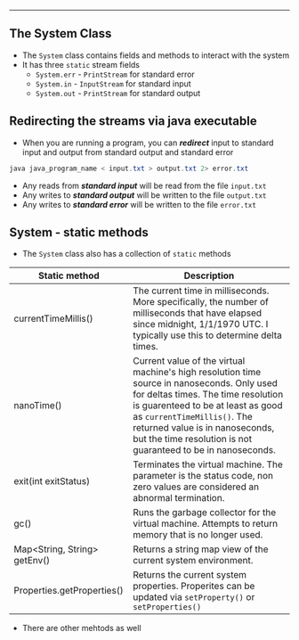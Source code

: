 ----------------
The System Class
----------------

- The `System` class contains fields and methods to interact with the system
- It has three `static` stream fields
	- `System.err` - `PrintStream` for standard error
	- `System.in` - `InputStream` for standard input
	- `System.out` - `PrintStream` for standard output

## Redirecting the streams via java executable

- When you are running a program, you can ***redirect*** input to standard input and output from standard output and standard error

``` java
java java_program_name < input.txt > output.txt 2> error.txt
```
- Any reads from ***standard input*** will be read from the file `input.txt`
- Any writes to ***standard output*** will be written to the file `output.txt`
- Any writes to ***standard error*** will be written to the file `error.txt`

## System - static methods

- The `System` class also has a collection of `static` methods

| Static method | Description |
| ------------- | ----------- |
| currentTimeMillis() | The current time in milliseconds. More specifically, the number of milliseconds that have elapsed since midnight, 1/1/1970 UTC. I typically use this to determine delta times. |
| nanoTime() | Current value of the virtual machine's high resolution time source in nanoseconds. Only used for deltas times. The time resolution is guarenteed to be at least as good as `currentTimeMillis()`. The returned value is in nanoseconds, but the time resolution is not guaranteed to be in nanoseconds. |
| exit(int exitStatus) | Terminates the virtual machine. The parameter is the status code, non zero values are considered an abnormal termination. |
| gc() | Runs the garbage collector for the virtual machine. Attempts to return memory that is no longer used. |
| Map<String, String> getEnv() | Returns a string map view of the current system environment. |
| Properties.getProperties() | Returns the current system properties. Properites can be updated via `setProperty()` or `setProperties()` |

- There are other mehtods as well